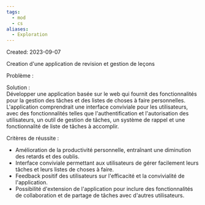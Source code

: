 ```yaml
---
tags:
  - mod
  - cs
aliases:
  - Exploration
---
```

Created: 2023-09-07

Creation d'une application de revision et gestion de leçons 

Problème :  


Solution :  
Développer une application basée sur le web qui fournit des fonctionnalités pour la gestion des tâches et des listes de choses à faire personnelles. L'application comprendrait une interface conviviale pour les utilisateurs, avec des fonctionnalités telles que l'authentification et l'autorisation des utilisateurs, un outil de gestion de tâches, un système de rappel et une fonctionnalité de liste de tâches à accomplir.

Critères de réussite :
- Amélioration de la productivité personnelle, entraînant une diminution des retards et des oublis.
- Interface conviviale permettant aux utilisateurs de gérer facilement leurs tâches et leurs listes de choses à faire.
- Feedback positif des utilisateurs sur l'efficacité et la convivialité de l'application.
- Possibilité d'extension de l'application pour inclure des fonctionnalités de collaboration et de partage de tâches avec d'autres utilisateurs.